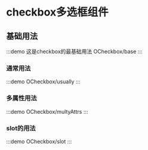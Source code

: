 # checkbox多选框组件

## 基础用法

:::demo 这是checkbox的最基础用法
OCheckbox/base
:::

### 通常用法

:::demo
OCheckbox/usually
:::

### 多属性用法

:::demo
OCheckbox/multyAttrs
:::

### slot的用法

:::demo
OCheckbox/slot
:::
